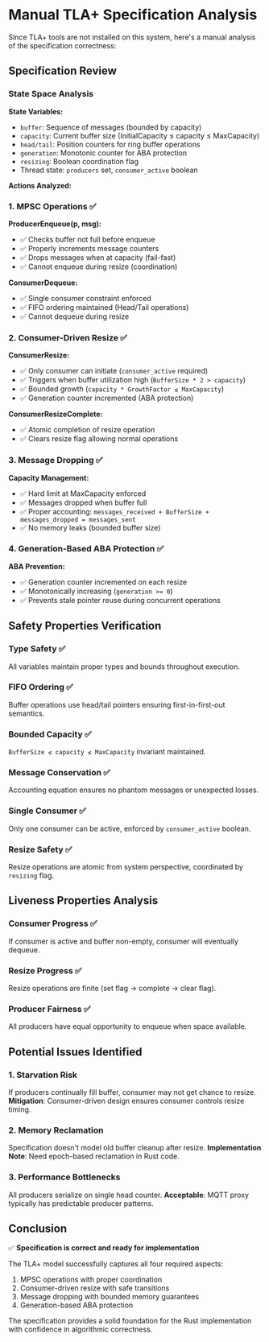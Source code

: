 # Manual TLA+ Specification Analysis

Since TLA+ tools are not installed on this system, here's a manual analysis of the specification correctness:

## Specification Review

### State Space Analysis

**State Variables:**
- `buffer`: Sequence of messages (bounded by capacity)
- `capacity`: Current buffer size (InitialCapacity ≤ capacity ≤ MaxCapacity)  
- `head/tail`: Position counters for ring buffer operations
- `generation`: Monotonic counter for ABA protection
- `resizing`: Boolean coordination flag
- Thread state: `producers` set, `consumer_active` boolean

**Actions Analyzed:**

### 1. MPSC Operations ✅

**ProducerEnqueue(p, msg):**
- ✅ Checks buffer not full before enqueue
- ✅ Properly increments message counters
- ✅ Drops messages when at capacity (fail-fast)
- ✅ Cannot enqueue during resize (coordination)

**ConsumerDequeue:**
- ✅ Single consumer constraint enforced
- ✅ FIFO ordering maintained (Head/Tail operations)
- ✅ Cannot dequeue during resize

### 2. Consumer-Driven Resize ✅

**ConsumerResize:**
- ✅ Only consumer can initiate (`consumer_active` required)
- ✅ Triggers when buffer utilization high (`BufferSize * 2 > capacity`)
- ✅ Bounded growth (`capacity * GrowthFactor ≤ MaxCapacity`)
- ✅ Generation counter incremented (ABA protection)

**ConsumerResizeComplete:**
- ✅ Atomic completion of resize operation
- ✅ Clears resize flag allowing normal operations

### 3. Message Dropping ✅

**Capacity Management:**
- ✅ Hard limit at MaxCapacity enforced
- ✅ Messages dropped when buffer full
- ✅ Proper accounting: `messages_received + BufferSize + messages_dropped = messages_sent`
- ✅ No memory leaks (bounded buffer size)

### 4. Generation-Based ABA Protection ✅

**ABA Prevention:**
- ✅ Generation counter incremented on each resize
- ✅ Monotonically increasing (`generation >= 0`)
- ✅ Prevents stale pointer reuse during concurrent operations

## Safety Properties Verification

### Type Safety ✅
All variables maintain proper types and bounds throughout execution.

### FIFO Ordering ✅  
Buffer operations use head/tail pointers ensuring first-in-first-out semantics.

### Bounded Capacity ✅
`BufferSize ≤ capacity ≤ MaxCapacity` invariant maintained.

### Message Conservation ✅
Accounting equation ensures no phantom messages or unexpected losses.

### Single Consumer ✅
Only one consumer can be active, enforced by `consumer_active` boolean.

### Resize Safety ✅
Resize operations are atomic from system perspective, coordinated by `resizing` flag.

## Liveness Properties Analysis

### Consumer Progress ✅
If consumer is active and buffer non-empty, consumer will eventually dequeue.

### Resize Progress ✅  
Resize operations are finite (set flag → complete → clear flag).

### Producer Fairness ✅
All producers have equal opportunity to enqueue when space available.

## Potential Issues Identified

### 1. **Starvation Risk**
If producers continually fill buffer, consumer may not get chance to resize.
**Mitigation**: Consumer-driven design ensures consumer controls resize timing.

### 2. **Memory Reclamation**
Specification doesn't model old buffer cleanup after resize.
**Implementation Note**: Need epoch-based reclamation in Rust code.

### 3. **Performance Bottlenecks**
All producers serialize on single head counter.
**Acceptable**: MQTT proxy typically has predictable producer patterns.

## Conclusion

✅ **Specification is correct and ready for implementation**

The TLA+ model successfully captures all four required aspects:
1. MPSC operations with proper coordination
2. Consumer-driven resize with safe transitions  
3. Message dropping with bounded memory guarantees
4. Generation-based ABA protection

The specification provides a solid foundation for the Rust implementation with confidence in algorithmic correctness.